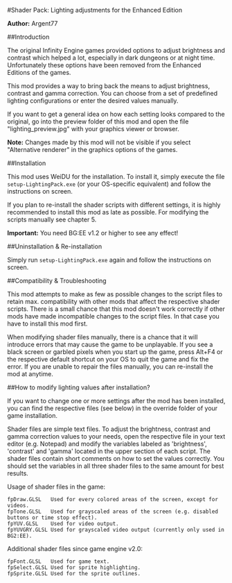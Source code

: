 #Shader Pack: Lighting adjustments for the Enhanced Edition

**Author:** Argent77


##Introduction

The original Infinity Engine games provided options to adjust brightness and contrast which 
helped a lot, especially in dark dungeons or at night time. Unfortunately these options have 
been removed from the Enhanced Editions of the games.

This mod provides a way to bring back the means to adjust brightness, contrast and gamma correction.
You can choose from a set of predefined lighting configurations or enter the desired values manually.

If you want to get a general idea on how each setting looks compared to the original, go into the 
preview folder of this mod and open the file "lighting_preview.jpg" with your graphics viewer 
or browser.

**Note:** Changes made by this mod will not be visible if you select "Alternative renderer" in the 
      graphics options of the games.


##Installation

This mod uses WeiDU for the installation. To install it, simply execute the file `setup-LightingPack.exe` 
(or your OS-specific equivalent) and follow the instructions on screen.

If you plan to re-install the shader scripts with different settings, it is highly recommended 
to install this mod as late as possible. For modifying the scripts manually see chapter 5.

**Important:** You need BG:EE v1.2 or higher to see any effect!


##Uninstallation & Re-installation

Simply run `setup-LightingPack.exe` again and follow the instructions on screen.


##Compatibility & Troubleshooting

This mod attempts to make as few as possible changes to the script files to retain 
max. compatibility with other mods that affect the respective shader scripts.
There is a small chance that this mod doesn't work correctly if other mods have 
made incompatible changes to the script files. In that case you have to install this 
mod first.

When modifying shader files manually, there is a chance that it will introduce errors that 
may cause the game to be unplayable. 
If you see a black screen or garbled pixels when you start up the game, press Alt+F4 or the 
respective default shortcut on your OS to quit the game and fix the error.
If you are unable to repair the files manually, you can re-install the mod at anytime.


##How to modify lighting values after installation?

If you want to change one or more settings after the mod has been installed, you can find 
the respective files (see below) in the override folder of your game installation.

Shader files are simple text files. To adjust the brightness, contrast and gamma correction 
values to your needs, open the respective file in your text editor (e.g. Notepad) and modify 
the variables labeled as 'brightness', 'contrast' and 'gamma' located in the upper section of 
each script. The shader files contain short comments on how to set the values correctly. 
You should set the variables in all three shader files to the same amount for best results.

Usage of shader files in the game:
```
fpDraw.GLSL   Used for every colored areas of the screen, except for videos.
fpTone.GLSL   Used for grayscaled areas of the screen (e.g. disabled buttons or time stop effect).
fpYUV.GLSL    Used for video output.
fpYUVGRY.GLSL Used for grayscaled video output (currently only used in BG2:EE).
```

Additional shader files since game engine v2.0:
```
fpFont.GLSL   Used for game text.
fpSelect.GLSL Used for sprite highlighting.
fpSprite.GLSL Used for the sprite outlines.
```
